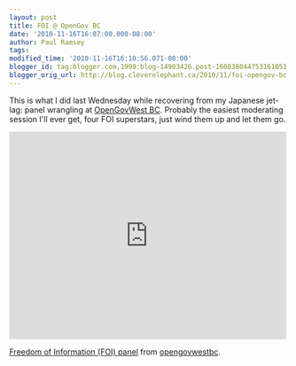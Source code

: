 ```yaml
---
layout: post
title: FOI @ OpenGov BC
date: '2010-11-16T16:07:00.000-08:00'
author: Paul Ramsey
tags: 
modified_time: '2010-11-16T16:10:56.071-08:00'
blogger_id: tag:blogger.com,1999:blog-14903426.post-160838044753161051
blogger_orig_url: http://blog.cleverelephant.ca/2010/11/foi-opengov-bc.html
---
```


This is what I did last Wednesday while recovering from my Japanese jet-lag: panel wrangling at [OpenGovWest BC](http://opengovwest.org/open-gov-bc/). Probably the easiest moderating session I'll ever get, four FOI superstars, just wind them up and let them go.

<iframe src="http://player.vimeo.com/video/16877905" width="500" height="375" frameborder="0"></iframe>

[Freedom of Information (FOI) panel](http://vimeo.com/16877905) from [opengovwestbc](http://vimeo.com/user5236176).

